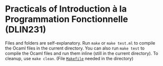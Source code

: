 # Practicals of Introduction à la Programmation Fonctionnelle (DLIN231)
 
 Files and folders are self-explanatory.
 Run `make` or `make test.ml` to compile the Ocaml files in the current directory.
 You can also run `make test` to compile the Ocaml files and run them inline (still in the current directory).
 To cleanup, use `make clean`.
 (File [`Makefile`](https://github.com/Wubpooz/IPF/Makefile) needed in the directory)
